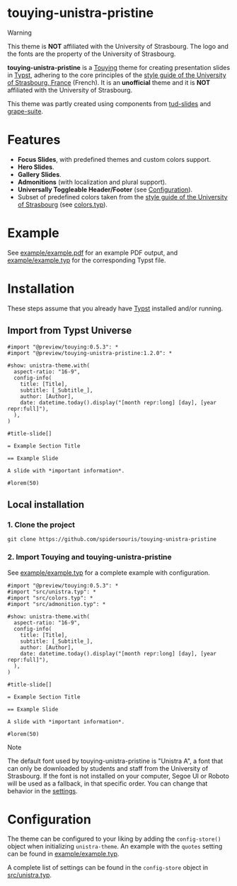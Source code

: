 # touying-unistra-pristine

> [!WARNING]
> This theme is **NOT** affiliated with the University of Strasbourg. The logo and the fonts are the property of the University of Strasbourg.

**touying-unistra-pristine** is a [Touying](https://github.com/touying-typ/touying) theme for creating presentation slides in [Typst](https://github.com/typst/typst), adhering to the core principles of the [style guide of the University of Strasbourg, France](https://langagevisuel.unistra.fr) (French). It is an **unofficial** theme and it is **NOT** affiliated with the University of Strasbourg.

This theme was partly created using components from [tud-slides](https://github.com/typst-tud/tud-slides) and [grape-suite](https://github.com/piepert/grape-suite).

# Features

- **Focus Slides**, with predefined themes and custom colors support.
- **Hero Slides**.
- **Gallery Slides**.
- **Admonitions** (with localization and plural support).
- **Universally Toggleable Header/Footer** (see [Configuration](#Configuration)).
- Subset of predefined colors taken from the [style guide of the University of Strasbourg](https://langagevisuel.unistra.fr/index.php?id=396) (see [colors.typ](colors.typ)).

# Example

See [example/example.pdf](example/example.pdf) for an example PDF output, and [example/example.typ](example/example.typ) for the corresponding Typst file.

# Installation

These steps assume that you already have [Typst](https://typst.app/) installed and/or running.

## Import from Typst Universe

```typst
#import "@preview/touying:0.5.3": *
#import "@preview/touying-unistra-pristine:1.2.0": *

#show: unistra-theme.with(
  aspect-ratio: "16-9",
  config-info(
    title: [Title],
    subtitle: [_Subtitle_],
    author: [Author],
    date: datetime.today().display("[month repr:long] [day], [year repr:full]"),
  ),
)

#title-slide[]

= Example Section Title

== Example Slide

A slide with *important information*.

#lorem(50)
```

## Local installation

### 1. Clone the project

`git clone https://github.com/spidersouris/touying-unistra-pristine`

### 2. Import Touying and touying-unistra-pristine

See [example/example.typ](example/example.typ) for a complete example with configuration.

```typst
#import "@preview/touying:0.5.3": *
#import "src/unistra.typ": *
#import "src/colors.typ": *
#import "src/admonition.typ": *

#show: unistra-theme.with(
  aspect-ratio: "16-9",
  config-info(
    title: [Title],
    subtitle: [_Subtitle_],
    author: [Author],
    date: datetime.today().display("[month repr:long] [day], [year repr:full]"),
  ),
)

#title-slide[]

= Example Section Title

== Example Slide

A slide with *important information*.

#lorem(50)
```

> [!NOTE]
> The default font used by touying-unistra-pristine is "Unistra A", a font that can only be downloaded by students and staff from the University of Strasbourg. If the font is not installed on your computer, Segoe UI or Roboto will be used as a fallback, in that specific order. You can change that behavior in the [settings](#Configuration).

# Configuration

The theme can be configured to your liking by adding the `config-store()` object when initializing `unistra-theme`. An example with the `quotes` setting can be found in [example/example.typ](example/example.typ).

A complete list of settings can be found in the `config-store` object in [src/unistra.typ](src/unistra.typ).
